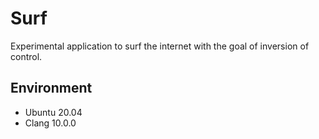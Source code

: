 # Surf

Experimental application to surf the internet with the goal of inversion of control.

## Environment

- Ubuntu 20.04
- Clang 10.0.0
